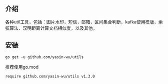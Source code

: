 ## 介绍
各种util工具，包括：图片水印，短信，邮箱，区间集合判断，kafka使用模版，余弦算法、汉明距离计算文档相似度，以及其他。
## 安装
````
go get -u github.com/yasin-wu/utils
````
推荐使用go.mod
````
require github.com/yasin-wu/utils v1.3.0
````
